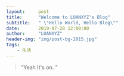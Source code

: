 ```yaml
---
layout:     post
title:      "Welcome to LUANXYZ's Blog"
subtitle:   " \"Hello World, Hello Blog\""
date:       2019-07-28 12:00:00
author:     "LUANXYZ"
header-img: "img/post-bg-2015.jpg"
tags:
    - 生活
---
```


> “Yeah It's on. ”


